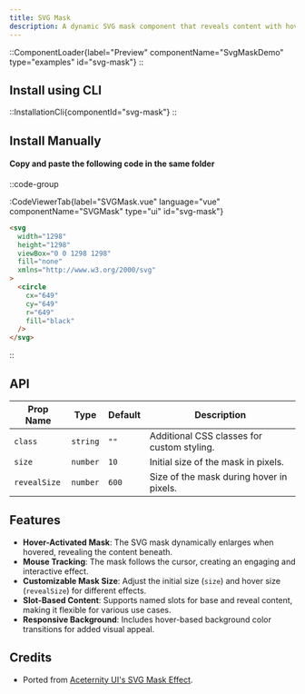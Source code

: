 ```yaml
---
title: SVG Mask
description: A dynamic SVG mask component that reveals content with hover and mouse movement.
---
```


::ComponentLoader{label="Preview" componentName="SvgMaskDemo" type="examples" id="svg-mask"}
::

## Install using CLI

::InstallationCli{componentId="svg-mask"}
::

## Install Manually

#### Copy and paste the following code in the same folder

::code-group

:CodeViewerTab{label="SVGMask.vue" language="vue" componentName="SVGMask" type="ui" id="svg-mask"}

```html [mask.svg]
<svg
  width="1298"
  height="1298"
  viewBox="0 0 1298 1298"
  fill="none"
  xmlns="http://www.w3.org/2000/svg"
>
  <circle
    cx="649"
    cy="649"
    r="649"
    fill="black"
  />
</svg>
```

::

## API

| Prop Name    | Type     | Default | Description                                |
| ------------ | -------- | ------- | ------------------------------------------ |
| `class`      | `string` | `""`    | Additional CSS classes for custom styling. |
| `size`       | `number` | `10`    | Initial size of the mask in pixels.        |
| `revealSize` | `number` | `600`   | Size of the mask during hover in pixels.   |

## Features

- **Hover-Activated Mask**: The SVG mask dynamically enlarges when hovered, revealing the content beneath.
- **Mouse Tracking**: The mask follows the cursor, creating an engaging and interactive effect.
- **Customizable Mask Size**: Adjust the initial size (`size`) and hover size (`revealSize`) for different effects.
- **Slot-Based Content**: Supports named slots for base and reveal content, making it flexible for various use cases.
- **Responsive Background**: Includes hover-based background color transitions for added visual appeal.

## Credits

- Ported from [Aceternity UI's SVG Mask Effect](https://ui.aceternity.com/components/text-generate-effect).
